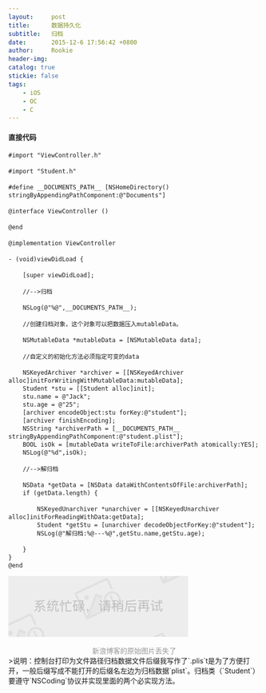 ```yaml
---
layout:     post
title:      数据持久化
subtitle:   归档
date:       2015-12-6 17:56:42 +0800
author:     Rookie
header-img: 
catalog: true
stickie: false
tags:
    - iOS
    - OC
    - C
---
```


#### 直接代码

```obj-c
#import "ViewController.h"

#import "Student.h"

#define __DOCUMENTS_PATH__ [NSHomeDirectory() stringByAppendingPathComponent:@"Documents"]

@interface ViewController ()

@end

@implementation ViewController

- (void)viewDidLoad {

    [super viewDidLoad];

    //-->归档

    NSLog(@"%@",__DOCUMENTS_PATH__);

    //创建归档对象，这个对象可以把数据压入mutableData。

    NSMutableData *mutableData = [NSMutableData data];

    //自定义的初始化方法必须指定可变的data

    NSKeyedArchiver *archiver = [[NSKeyedArchiver alloc]initForWritingWithMutableData:mutableData];
    Student *stu = [[Student alloc]init];
    stu.name = @"Jack";
    stu.age = @"25";
    [archiver encodeObject:stu forKey:@"student"];
    [archiver finishEncoding];
    NSString *archiverPath = [__DOCUMENTS_PATH__ stringByAppendingPathComponent:@"student.plist"];
    BOOL isOk = [mutableData writeToFile:archiverPath atomically:YES];
    NSLog(@"%d",isOk);

    //-->解归档

    NSData *getData = [NSData dataWithContentsOfFile:archiverPath];
    if (getData.length) {

        NSKeyedUnarchiver *unarchiver = [[NSKeyedUnarchiver alloc]initForReadingWithData:getData];
        Student *getStu = [unarchiver decodeObjectForKey:@"student"];
        NSLog(@"解归档:%@---%@",getStu.name,getStu.age);

    }
}
@end
```
![新浪博客的图片丢失了](/img/noimg.jpeg)
<center style="color: #969696">新浪博客的原始图片丢失了</center>
>说明：控制台打印为文件路径归档数据文件后缀我写作了`.plis`t是为了方便打开，一般后缀写成不能打开的后缀名左边为归档数据`plist`。归档类（`Student`）要遵守`NSCoding`协议并实现里面的两个必实现方法。





